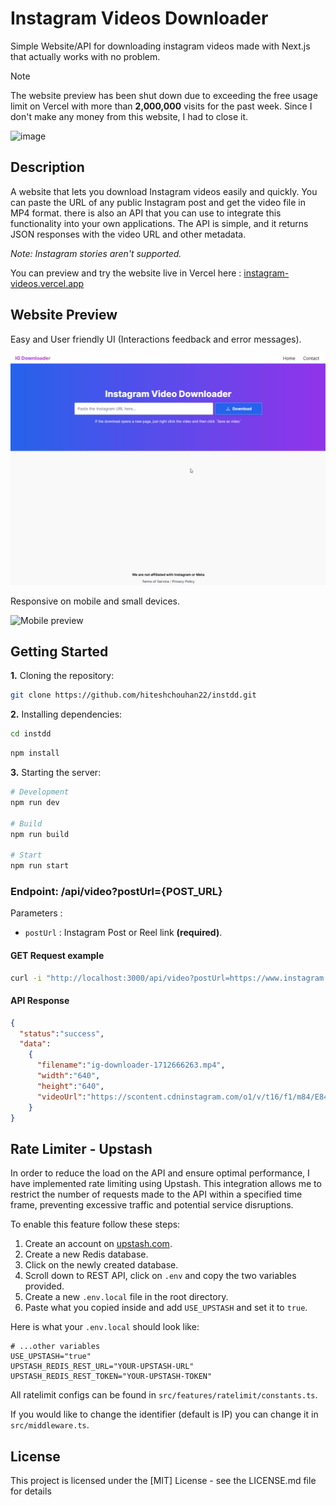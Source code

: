 # Instagram Videos Downloader

Simple Website/API for downloading instagram videos made with Next.js that actually works with no problem.

> [!NOTE]  
> The website preview has been shut down due to exceeding the free usage limit on Vercel with more than **2,000,000** visits for the past week. Since I don't make any money from this website, I had to close it.

![image](https://github.com/user-attachments/assets/c06458d7-ceb9-4793-8952-2a68027b8601)


## Description

A website that lets you download Instagram videos easily and quickly. You can paste the URL of any public Instagram post and get the video file in MP4 format. there is also an API that you can use to integrate this functionality into your own applications. The API is simple, and it returns JSON responses with the video URL and other metadata.

_Note: Instagram stories aren't supported._

You can preview and try the website live in Vercel here : [instagram-videos.vercel.app](https://instagram-videos.vercel.app)

## Website Preview

Easy and User friendly UI (Interactions feedback and error messages).

![Desktop preview](https://github.com/riad-azz/readme-storage/blob/main/instagram-videos-downloader/desktop-preview.gif?raw=true)

Responsive on mobile and small devices.

![Mobile preview](https://github.com/riad-azz/readme-storage/blob/main/instagram-videos-downloader/mobile-preview.gif?raw=true)

## Getting Started

**1.** Cloning the repository:

```bash
git clone https://github.com/hiteshchouhan22/instdd.git
```

**2.** Installing dependencies:

```bash
cd instdd
```

```bash
npm install
```

**3.** Starting the server:

```bash
# Development
npm run dev

# Build
npm run build

# Start
npm run start
```

### Endpoint: /api/video?postUrl={POST_URL}

Parameters :

- `postUrl` : Instagram Post or Reel link **(required)**.

#### GET Request example

```bash
curl -i "http://localhost:3000/api/video?postUrl=https://www.instagram.com/p/CGh4a0iASGS"
```

#### API Response

```json
{
  "status":"success",
  "data":
    {
      "filename":"ig-downloader-1712666263.mp4",
      "width":"640",
      "height":"640",
      "videoUrl":"https://scontent.cdninstagram.com/o1/v/t16/f1/m84/E84E5DFC48EA8...etc"
    }
}
```

## Rate Limiter - Upstash

In order to reduce the load on the API and ensure optimal performance, I have implemented rate limiting using Upstash. This integration allows me to restrict the number of requests made to the API within a specified time frame, preventing excessive traffic and potential service disruptions.

To enable this feature follow these steps:

1. Create an account on [upstash.com](https://upstash.com/).
2. Create a new Redis database.
3. Click on the newly created database.
4. Scroll down to REST API, click on `.env` and copy the two variables provided.
5. Create a new `.env.local` file in the root directory.
6. Paste what you copied inside and add `USE_UPSTASH` and set it to `true`.

Here is what your `.env.local` should look like:

```env
# ...other variables
USE_UPSTASH="true"
UPSTASH_REDIS_REST_URL="YOUR-UPSTASH-URL"
UPSTASH_REDIS_REST_TOKEN="YOUR-UPSTASH-TOKEN"
```

All ratelimit configs can be found in `src/features/ratelimit/constants.ts`.

If you would like to change the identifier (default is IP) you can change it in `src/middleware.ts`.

## License

This project is licensed under the [MIT] License - see the LICENSE.md file for details
